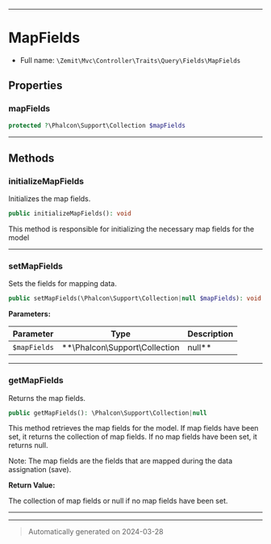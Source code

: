 ***

# MapFields





* Full name: `\Zemit\Mvc\Controller\Traits\Query\Fields\MapFields`



## Properties


### mapFields



```php
protected ?\Phalcon\Support\Collection $mapFields
```






***

## Methods


### initializeMapFields

Initializes the map fields.

```php
public initializeMapFields(): void
```

This method is responsible for initializing the necessary map fields for the model










***

### setMapFields

Sets the fields for mapping data.

```php
public setMapFields(\Phalcon\Support\Collection|null $mapFields): void
```








**Parameters:**

| Parameter | Type | Description |
|-----------|------|-------------|
| `$mapFields` | **\Phalcon\Support\Collection|null** | The array of map fields.<br />Pass null to disable the mappings. |





***

### getMapFields

Returns the map fields.

```php
public getMapFields(): \Phalcon\Support\Collection|null
```

This method retrieves the map fields for the model.
If map fields have been set, it returns the collection of map fields.
If no map fields have been set, it returns null.

Note: The map fields are the fields that are mapped during the data assignation (save).







**Return Value:**

The collection of map fields or null if no map fields have been set.




***

***
> Automatically generated on 2024-03-28

